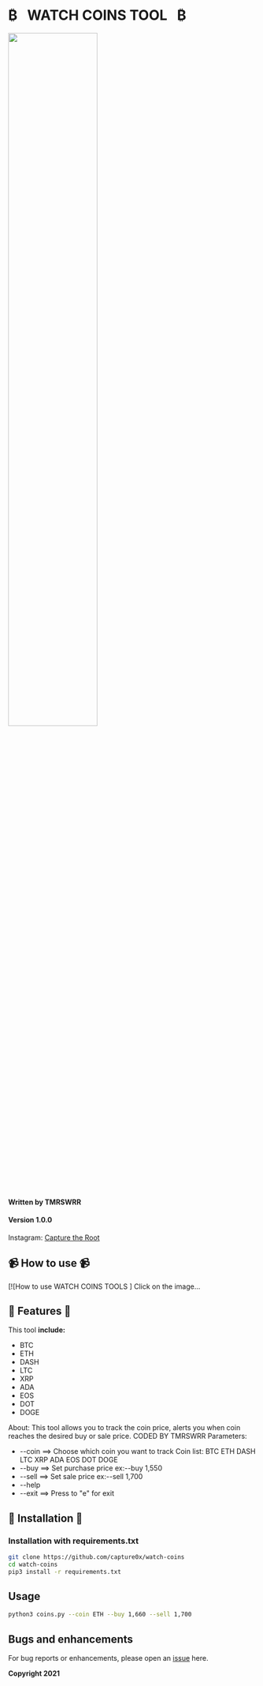 # &#8383;     &nbsp;       WATCH COINS TOOL     &nbsp; &#8383;

<img src="https://i.imgur.com/qInUsuV.png" width="60%"></img>


#### Written by TMRSWRR
#### Version 1.0.0

Instagram: [Capture the Root](https://www.instagram.com/capturetheroot/)


## 📹 How to use 📹
[![How to use WATCH COINS TOOLS ]
Click on the image...


## 🧰  Features  🧰
This tool **include:**
+ BTC 
+ ETH 
+ DASH 
+ LTC 
+ XRP 
+ ADA 
+ EOS 
+ DOT 
+ DOGE 

About: This tool allows you to track the coin price,
alerts you when coin reaches the desired buy or sale price.
                                        CODED BY TMRSWRR
Parameters:

+ --coin ==> Choose which coin you want to track
    Coin list:  BTC ETH DASH LTC XRP ADA EOS DOT DOGE 
+ --buy  ==> Set purchase price
       ex:--buy 1,550
+ --sell ==> Set sale price
       ex:--sell 1,700
+ --help
+ --exit ==> Press to "e" for exit


## 📀 Installation 📀
### Installation with requirements.txt


```bash
git clone https://github.com/capture0x/watch-coins
cd watch-coins
pip3 install -r requirements.txt
```
## Usage

```bash
python3 coins.py --coin ETH --buy 1,660 --sell 1,700

```



## Bugs and enhancements

For bug reports or enhancements, please open an [issue](https://github.com/capture0x/watch-coins/issues) here.


**Copyright 2021**
